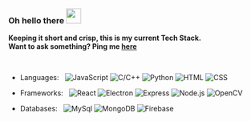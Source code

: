 ### Oh hello there <img src="https://raw.githubusercontent.com/iampavangandhi/iampavangandhi/master/gifs/Hi.gif" width="30px">
**Keeping it short and crisp, this is my current Tech Stack. <br>Want to ask something? Ping me [here](https://linkedin.com/in/mhimanshu712)**

<br>

- Languages: &nbsp;
  ![JavaScript](https://img.shields.io/badge/-JavaScript-333333?style=flat&logo=javascript)
  ![C/C++](https://img.shields.io/badge/-C/C++-333333?style=flat&logo=c)
  ![Python](https://img.shields.io/badge/-Python-333333?style=flat&logo=python)
  ![HTML](https://img.shields.io/badge/-HTML-333333?style=flat&logo=HTML5)
  ![CSS](https://img.shields.io/badge/-CSS-333333?style=flat&logo=CSS3&logoColor=1572B6)
  

- Frameworks: &nbsp;
  ![React](https://img.shields.io/badge/-React-333333?style=flat&logo=react&logoColor=007ACC)
  ![Electron](https://img.shields.io/badge/-Electron-333333?style=flat&logo=electron&logoColor=9AE3F1)
  ![Express](https://img.shields.io/badge/-Express-333333?style=flat&logo=express&logoColor=9AE3F1)
  ![Node.js](https://img.shields.io/badge/-Node.js-333333?style=flat&logo=node.js)
  ![OpenCV](https://img.shields.io/badge/-OpenCV-333333?style=flat&logo=opencv)

- Databases:  &nbsp;
  ![MySql](https://img.shields.io/badge/-MySql-333333?style=flat&logo=mysql)
  ![MongoDB](https://img.shields.io/badge/-MongoDB-333333?style=flat&logo=mongodb)
  ![Firebase](https://img.shields.io/badge/-Firebase-333333?style=flat&logo=firebase)
